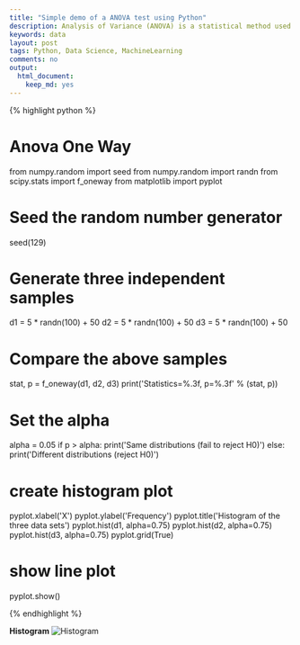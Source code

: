 ```yaml
---
title: "Simple demo of a ANOVA test using Python"
description: Analysis of Variance (ANOVA) is a statistical method used to test differences between two or more data set means. 
keywords: data
layout: post
tags: Python, Data Science, MachineLearning
comments: no
output:
  html_document:
    keep_md: yes
---
```


{% highlight python %}

# Anova One Way
from numpy.random import seed
from numpy.random import randn
from scipy.stats import f_oneway
from matplotlib import pyplot

# Seed the random number generator
seed(129)

# Generate three independent samples
d1 = 5 * randn(100) + 50
d2 = 5 * randn(100) + 50
d3 = 5 * randn(100) + 50

# Compare the above samples 
stat, p = f_oneway(d1, d2, d3)
print('Statistics=%.3f, p=%.3f' % (stat, p))

# Set the alpha
alpha = 0.05
if p > alpha:
	print('Same distributions (fail to reject H0)')
else:
	print('Different distributions (reject H0)')
    

# create histogram plot
    
pyplot.xlabel('X')
pyplot.ylabel('Frequency')
pyplot.title('Histogram of the three data sets')
pyplot.hist(d1, alpha=0.75)
pyplot.hist(d2, alpha=0.75)
pyplot.hist(d3, alpha=0.75)
pyplot.grid(True)

# show line plot
pyplot.show()

{% endhighlight %}

**Histogram**
 ![Histogram](https://saltfog.github.io/assets/images/ANOVA-Histogram.png)